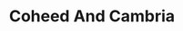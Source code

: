 ---
title: "Coheed And Cambria"
summary: "A rock band based out of Nyack and Kingston, New York, founded 1995. **Line-up:** Claudio Sanchez - Vocals, Guitar Travis Stever - Guitar Joshua Eppard - Drums Zachary Cooper - Bass **Ex-members:** Michael \"Mic\" Todd - Bass Chris Pennie - Drums"
image: "coheed-and-cambria.jpg"
---